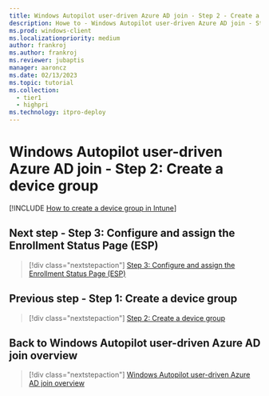 ```yaml
---
title: Windows Autopilot user-driven Azure AD join - Step 2 - Create a device group
description: Howe to - Windows Autopilot user-driven Azure AD join - Step 2 - Create a device group.
ms.prod: windows-client
ms.localizationpriority: medium
author: frankroj
ms.author: frankroj
ms.reviewer: jubaptis
manager: aaroncz
ms.date: 02/13/2023
ms.topic: tutorial
ms.collection: 
  - tier1
  - highpri
ms.technology: itpro-deploy
---
```


# Windows Autopilot user-driven Azure AD join - Step 2: Create a device group

[!INCLUDE [How to create a device group in Intune](includes/create-device-group.md)]

## Next step - Step 3: Configure and assign the Enrollment Status Page (ESP)

> [!div class="nextstepaction"]
> [Step 3: Configure and assign the Enrollment Status Page (ESP)](autopilot-user-driven-aadj-3-configure-and-assign-esp.md)

## Previous step - Step 1: Create a device group

> [!div class="nextstepaction"]
> [Step 2: Create a device group](autopilot-user-driven-aadj-2-create-device-group.md)

## Back to Windows Autopilot user-driven Azure AD join overview

> [!div class="nextstepaction"]
> [Windows Autopilot user-driven Azure AD join overview](autopilot-user-driven-aadj-workflow.md)
